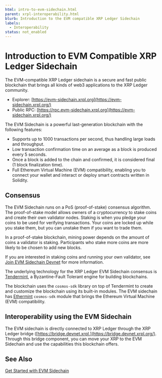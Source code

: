 ```yaml
---
html: intro-to-evm-sidechain.html
parent: xrpl-interoperability.html
blurb: Introduction to the EVM compatible XRP Ledger Sidechain
labels:
  - Interoperability
status: not_enabled
---
```

# Introduction to EVM Compatible XRP Ledger Sidechain

The EVM-compatible XRP Ledger sidechain is a secure and fast public blockchain that brings all kinds of web3 applications to the XRP Ledger community. 

- Explorer: [https://evm-sidechain.xrpl.org](https://evm-sidechain.xrpl.org/)
- Public RPC: [https://rpc.evm-sidechain.xrpl.org](https://evm-sidechain.xrpl.org/)


The EVM Sidechain is a powerful last-generation blockchain with the following features:

- Supports up to 1000 transactions per second, thus handling large loads and throughput. 
- Low transaction confirmation time on an average as a block is produced every 5 seconds. 
- Once a block is added to the chain and confirmed, it is considered final (1 block finalization time).
- Full Ethereum Virtual Machine (EVM) compatibility, enabling you to connect your wallet and interact or deploy smart contracts written in Solidity.

## Consensus

The EVM Sidechain runs on a PoS (proof-of-stake) consensus algorithm. The proof-of-stake model allows owners of a cryptocurrency to stake coins and create their own validator nodes. Staking is when you pledge your coins to be used for verifying transactions. Your coins are locked up while you stake them, but you can unstake them if you want to trade them. 

In a proof-of-stake blockchain, mining power depends on the amount of coins a validator is staking. Participants who stake more coins are more likely to be chosen to add new blocks.

If you are interested in staking coins and running your own validator, see [Join EVM Sidechain Devnet](join-evm-sidechain-devnet.html) for more information.

The underlying technology for the XRP Ledger EVM Sidechain consensus is [Tendermint](https://tendermint.com/), a Byzantine-Fault Tolerant engine for building blockchains.

The blockchain uses the `cosmos-sdk` library on top of Tendermint to create and customize the blockchain using its built-in modules. The EVM sidechain has [Ethermint](https://github.com/evmos/ethermint) `cosmos-sdk` module that brings the Ethereum Virtual Machine (EVM) compatibility.

## Interoperability using the EVM Sidechain

The EVM sidechain is directly connected to XRP Ledger through the XRP Ledger bridge ([https://bridge.devnet.xrpl.](https://bridge.devnet.xrpl.org/). Through this bridge component, you can move your XRP to the EVM Sidechain and use the capabilities this blockchain offers.

## See Also

[Get Started with EVM Sidechain](get-started-evm-sidechain.html)
